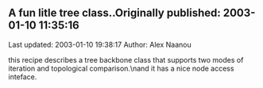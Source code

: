 ## A fun litle tree class..Originally published: 2003-01-10 11:35:16 
Last updated: 2003-01-10 19:38:17 
Author: Alex Naanou 
 
this recipe describes a tree backbone class that supports two modes of iteration and topological comparison.\nand it has a nice node access inteface.